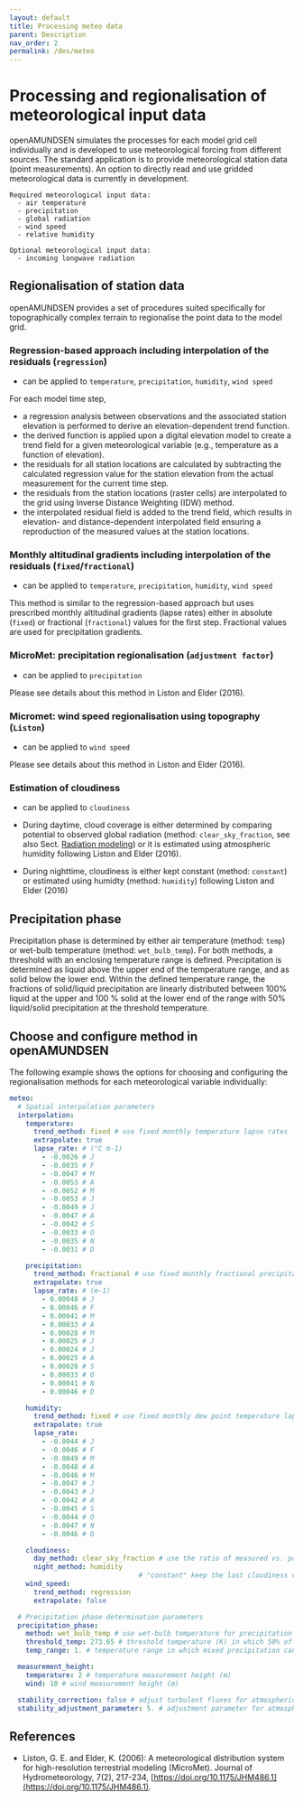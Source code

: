 ```yaml
---
layout: default
title: Processing meteo data
parent: Description
nav_order: 2
permalink: /des/meteo
---
```


# Processing and regionalisation of meteorological input data

openAMUNDSEN simulates the processes for each model grid cell individually and is developed to use meteorological forcing from different sources. The standard application is to provide meteorological station data (point measurements). An option to directly read and use gridded meteorological data is currently in development.

    Required meteorological input data:
      - air temperature
      - precipitation
      - global radiation
      - wind speed
      - relative humidity

    Optional meteorological input data:
      - incoming longwave radiation

## Regionalisation of station data

openAMUNDSEN provides a set of procedures suited specifically for topographically complex terrain to regionalise the point data to the model grid.


### Regression-based approach including interpolation of the residuals (`regression`)

- can be applied to `temperature`, `precipitation`, `humidity`, `wind speed`

For each model time step,
- a regression analysis between observations and the associated station elevation is performed to derive an elevation-dependent trend function.
- the derived function is applied upon a digital elevation model to create a trend field for a given meteorological variable (e.g., temperature as a function of elevation).
- the residuals for all station locations are calculated by subtracting the calculated regression value for the station elevation from the actual measurement for the current time step.
- the residuals from the station locations (raster cells) are interpolated to the grid using Inverse Distance Weighting (IDW) method.
- the interpolated residual field is added to the trend field, which results in elevation- and distance-dependent interpolated field ensuring a reproduction of the measured values at the station locations.




### Monthly altitudinal gradients including interpolation of the residuals (`fixed`/`fractional`)

- can be applied to `temperature`, `precipitation`, `humidity`, `wind speed`

This method is similar to the regression-based approach but uses prescribed monthly altitudinal gradients (lapse rates) either in absolute (`fixed`) or fractional (`fractional`) values for the first step. Fractional values are used for precipitation gradients.


### MicroMet: precipitation regionalisation (`adjustment factor`)

- can be applied to `precipitation`

Please see details about this method in Liston and Elder (2016).

### Micromet: wind speed regionalisation using topography (`Liston`)

- can be applied to `wind speed`

Please see details about this method in Liston and Elder (2016).

### Estimation of cloudiness

- can be applied to `cloudiness`

- During daytime, cloud coverage is either determined by comparing potential to observed global radiation (method: `clear_sky_fraction`, see also Sect. [Radiation modeling](/des/radiation)) or it is estimated using atmospheric humidity following Liston and Elder (2016).

- During nighttime, cloudiness is either kept constant (method: `constant`) or estimated using humidty (method: `humidity`) following Liston and Elder (2016)

## Precipitation phase

Precipitation phase is determined by either air temperature (method: `temp`) or wet-bulb temperature (method: `wet_bulb_temp`). For both methods, a threshold with an enclosing temperature range is defined. Precipitation is determined as liquid above the upper end of the temperature range, and as solid below the lower end. Within the defined temperature range, the fractions of solid/liquid precipitation are linearly distributed between 100% liquid at the upper and 100 % solid at the lower end of the range with 50% liquid/solid precipitation at the threshold temperature. 



## Choose and configure method in openAMUNDSEN

The following example shows the options for choosing and configuring the regionalisation methods for each meteorological variable individually:

```yaml
meteo:
  # Spatial interpolation parameters
  interpolation:
    temperature:
      trend_method: fixed # use fixed monthly temperature lapse rates
      extrapolate: true
      lapse_rate: # (°C m-1)
        - -0.0026 # J
        - -0.0035 # F
        - -0.0047 # M
        - -0.0053 # A
        - -0.0052 # M
        - -0.0053 # J
        - -0.0049 # J
        - -0.0047 # A
        - -0.0042 # S
        - -0.0033 # O
        - -0.0035 # N
        - -0.0031 # D

    precipitation:
      trend_method: fractional # use fixed monthly fractional precipitation gradients
      extrapolate: true
      lapse_rate: # (m-1)
        - 0.00048 # J
        - 0.00046 # F
        - 0.00041 # M
        - 0.00033 # A
        - 0.00028 # M
        - 0.00025 # J
        - 0.00024 # J
        - 0.00025 # A
        - 0.00028 # S
        - 0.00033 # O
        - 0.00041 # N
        - 0.00046 # D

    humidity:
      trend_method: fixed # use fixed monthly dew point temperature lapse rates
      extrapolate: true
      lapse_rate:
        - -0.0044 # J
        - -0.0046 # F
        - -0.0049 # M
        - -0.0048 # A
        - -0.0046 # M
        - -0.0047 # J
        - -0.0043 # J
        - -0.0042 # A
        - -0.0045 # S
        - -0.0044 # O
        - -0.0047 # N
        - -0.0046 # D

    cloudiness:
      day_method: clear_sky_fraction # use the ratio of measured vs. potential shortwave radiation to calculate cloudiness
      night_method: humidity
                                # "constant" keep the last cloudiness value of the day during nighttime
    wind_speed:
      trend_method: regression
      extrapolate: false

  # Precipitation phase determination parameters
  precipitation_phase:
    method: wet_bulb_temp # use wet-bulb temperature for precipitation phase determination
    threshold_temp: 273.65 # threshold temperature (K) in which 50% of precipitation falls as snow
    temp_range: 1. # temperature range in which mixed precipitation can occur

  measurement_height:
    temperature: 2 # temperature measurement height (m)
    wind: 10 # wind measurement height (m)

  stability_correction: false # adjust turbulent fluxes for atmospheric stability
  stability_adjustment_parameter: 5. # adjustment parameter for atmospheric stability correction
```

## References

- Liston, G. E. and Elder, K. (2006): A meteorological distribution system for high-resolution terrestrial modeling (MicroMet). Journal of Hydrometeorology, 7(2), 217-234, [https://doi.org/10.1175/JHM486.1](https://doi.org/10.1175/JHM486.1).
